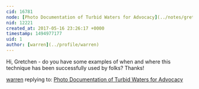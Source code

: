```yaml
---
cid: 16781
node: [Photo Documentation of Turbid Waters for Advocacy](../notes/gretchengehrke/09-18-2015/photo-documentation-of-turbid-waters-for-advocacy)
nid: 12221
created_at: 2017-05-16 23:26:17 +0000
timestamp: 1494977177
uid: 1
author: [warren](../profile/warren)
---
```


Hi, Gretchen - do you have some examples of when and where this technique has been successfully used by folks? Thanks!

[warren](../profile/warren) replying to: [Photo Documentation of Turbid Waters for Advocacy](../notes/gretchengehrke/09-18-2015/photo-documentation-of-turbid-waters-for-advocacy)

